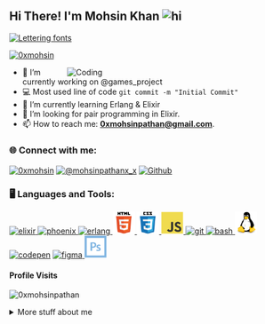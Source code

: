 ## Hi There! I'm Mohsin Khan <img src="https://user-images.githubusercontent.com/1303154/88677602-1635ba80-d120-11ea-84d8-d263ba5fc3c0.gif" width="28px" height="28px" alt="hi">

<a href="https://www.fontspace.com/category/lettering"><img src="https://see.fontimg.com/api/renderfont4/RpZmW/eyJyIjoiZnMiLCJoIjoyOCwidyI6MTEwMCwiZnMiOjI1LCJmZ2MiOiIjRTNFQ0U5IiwiYmdjIjoiIzI1MjkyOCIsInQiOjF9/SSdtIGFzcGlyaW5nIGEgZnVsbCBzdGFjayBkZXZlbG9wZXIgZnJvbSBJbmRpYSB3aXRoIGJpZyBkcmVhbXMgb2YgYmVjb21pbmcgYSBzb2Z0d2FyZSBlbmdpbmVlcmluZyBzdXBlcnN0YXIu/craglland.png" alt="Lettering fonts"></a>


<p align="left"> <a href="https://twitter.com/0xmohsin" target="blank"><img src="https://img.shields.io/twitter/follow/0xmohsin?logo=twitter&style=for-the-badge" alt="0xmohsin" /></a> </p>

 <img align="right" alt="Coding" width="400" src="https://media4.giphy.com/media/XUW0Q2r7yhTUJiMIHd/giphy.gif">

- 🔭 I’m currently working on @games_project
- :computer: Most used line of code `git commit -m "Initial Commit"`
- 🌱 I’m currently learning Erlang & Elixir
- 🤔 I’m looking for pair programming in Elixir.
- 📫 How to reach me: **0xmohsinpathan@gmail.com**.



<h3 align="left">🌐 Connect with me:</h3>
<p align="left">
<a href="https://twitter.com/0xmohsin" target="blank"><img align="center" src="https://raw.githubusercontent.com/rahuldkjain/github-profile-readme-generator/master/src/images/icons/Social/twitter.svg" alt="0xmohsin" height="30" width="40" /></a>
<a href="https://instagram.com/mohsinpathanx_x" target="blank"><img align="center" src="https://raw.githubusercontent.com/rahuldkjain/github-profile-readme-generator/master/src/images/icons/Social/instagram.svg" alt="@mohsinpathanx_x" height="30" width="40" /></a>
<a href="https://dsc.bio/0xmohsin" target="blank"><img align="center" src="https://raw.githubusercontent.com/rahuldkjain/github-profile-readme-generator/master/src/images/icons/Social/discord.svg" alt="Github" height="30" width="40" /></a>
</p>

<h3 align="left">🖥️ Languages and Tools:</h3>
<p align="left"> <a href="https://elixir-lang.org" target="_blank" rel="noreferrer"> <img src="https://www.vectorlogo.zone/logos/elixir-lang/elixir-lang-icon.svg" alt="elixir" width="40" height="40"/> </a> <a href="https://www.phoenixframework.org" target="_blank" rel="noreferrer"> <img src="https://www.phoenixframework.org/images/blog/14-released-b45b2d29b260dbacc427976a72c78535.png?vsn=d" alt="phoenix" width="40" height="40"/> </a> <a href="https://www.erlang.org/" target="_blank" rel="noreferrer"> <img src="https://www.vectorlogo.zone/logos/erlang/erlang-official.svg" alt="erlang" width="40" height="40"/> </a>
<a href="https://www.w3schools.com/html/default.asp" target="_blank" rel="noreferrer"> <img src="https://raw.githubusercontent.com/devicons/devicon/master/icons/html5/html5-original-wordmark.svg" alt="html5" width="40" height="40"/> </a> <a href="https://www.w3schools.com/css/" target="_blank" rel="noreferrer"> <img src="https://raw.githubusercontent.com/devicons/devicon/master/icons/css3/css3-original-wordmark.svg" alt="css3" width="40" height="40"/> </a> <a href="https://developer.mozilla.org/en-US/docs/Web/JavaScript" target="_blank" rel="noreferrer"> <img src="https://raw.githubusercontent.com/devicons/devicon/master/icons/javascript/javascript-original.svg" alt="javascript" width="40" height="40"/> </a> <a href="https://git-scm.com/" target="_blank" rel="noreferrer"> <img src="https://www.vectorlogo.zone/logos/git-scm/git-scm-icon.svg" alt="git" width="40" height="40"/> </a> <a href="https://www.gnu.org/software/bash/" target="_blank" rel="noreferrer"> <img src="https://th.bing.com/th/id/R.fbf9698bf59467fe2c425137845236e4?rik=OlVUcLGItQyh9w&riu=http%3a%2f%2falemani.com%2fwp-content%2fuploads%2f2015%2f03%2fTerminal-icon.png&ehk=9m%2bhnYcpnrUNfC%2fRJw0WidLxBM33uFHkWwV4lkgW2x8%3d&risl=&pid=ImgRaw&r=0" alt="bash" width="40" height="40"/> </a> <a href="https://www.linux.org/" target="_blank" rel="noreferrer"> <img src="https://raw.githubusercontent.com/devicons/devicon/master/icons/linux/linux-original.svg" alt="linux" width="40" height="40"/> </a> <a href="https://codepen.io/0xmohsin" target="_blank" rel="noreferrer"><img src="https://raw.githubusercontent.com/rahuldkjain/github-profile-readme-generator/master/src/images/icons/Social/codepen.svg" alt="codepen" height="40" width="40" /></a> <a href="https://www.figma.com/" target="_blank" rel="noreferrer"> <img src="https://www.vectorlogo.zone/logos/figma/figma-icon.svg" alt="figma" width="40" height="40"/> </a> <a href="https://www.photoshop.com/en" target="_blank" rel="noreferrer"> <img src="https://raw.githubusercontent.com/devicons/devicon/master/icons/photoshop/photoshop-line.svg" alt="photoshop" width="40" height="40"/> </a>  </p>


#### Profile Visits 

<p> <img src="https://komarev.com/ghpvc/?username=0xmohsinpathan&label=Profile%20views&color=0e75b6&style=flat" alt="0xmohsinpathan" /> </p>

<details>
<summary>
  More stuff about me
</summary>
  <br >
 
 <a href="https://www.fontspace.com/category/cursive"><img align="center" src="https://see.fontimg.com/api/renderfont4/GOqKG/eyJyIjoiZnMiLCJoIjozOSwidyI6MTEwMCwiZnMiOjM1LCJmZ2MiOiIjNzNEM0IyIiwiYmdjIjoiI0M0RUZFQyIsInQiOjF9/IkZpbmQgaW50ZXJlc3RpbmcgdGhpbmdzIHRvIHdvcmsgb24gYW5kIHdvcmsgb24gdGhlbSBldmVuIGlmIHRoZXkgYXJlIGhhcmQi/honeybutter-script.png" alt="Cursive fonts"></a>
 
 <p align="left"> 𝙳𝚒𝚍 𝚢𝚘𝚞 𝚔𝚗𝚘𝚠 𝚝𝚑𝚊𝚝 𝚍𝚎𝚜𝚙𝚒𝚝𝚎 𝚌𝚘𝚖𝚒𝚗𝚐 𝚏𝚛𝚘𝚖 𝚊 𝚌𝚘𝚖𝚖𝚎𝚛𝚌𝚎 𝚋𝚊𝚌𝚔𝚐𝚛𝚘𝚞𝚗𝚍, 𝚋𝚞𝚝 𝚖𝚢 𝚝𝚛𝚞𝚎 𝚙𝚊𝚜𝚜𝚒𝚘𝚗 𝚕𝚒𝚎𝚜 𝚒𝚗 𝚙𝚛𝚘𝚐𝚛𝚊𝚖𝚖𝚒𝚗𝚐. 𝙾𝚟𝚎𝚛 𝚝𝚑𝚎 𝚙𝚊𝚜𝚝 𝚝𝚠𝚘 𝚢𝚎𝚊𝚛𝚜, 𝙸'𝚟𝚎 𝚑𝚘𝚗𝚎𝚍 𝚖𝚢 𝚙𝚛𝚘𝚐𝚛𝚊𝚖𝚖𝚒𝚗𝚐 𝚜𝚔𝚒𝚕𝚕𝚜 𝚝𝚑𝚛𝚘𝚞𝚐𝚑 𝚋𝚘𝚝𝚑 𝚏𝚘𝚛𝚖𝚊𝚕 𝚎𝚍𝚞𝚌𝚊𝚝𝚒𝚘𝚗 𝚊𝚗𝚍 𝚑𝚊𝚗𝚍𝚜-𝚘𝚗 𝚎𝚡𝚙𝚎𝚛𝚒𝚎𝚗𝚌𝚎. 𝙸𝚗 𝚖𝚢 𝚏𝚛𝚎𝚎 𝚝𝚒𝚖𝚎, 𝚢𝚘𝚞'𝚕𝚕 𝚘𝚏𝚝𝚎𝚗 𝚏𝚒𝚗𝚍 𝚖𝚎 𝚒𝚗 𝚝𝚑𝚎 𝚐𝚢𝚖 𝚘𝚛 𝚌𝚘𝚍𝚒𝚗𝚐 𝚊𝚠𝚊𝚢 𝚘𝚗 𝚊 𝚙𝚎𝚛𝚜𝚘𝚗𝚊𝚕 𝚙𝚛𝚘𝚓𝚎𝚌𝚝. 𝙸 𝚕𝚘𝚟𝚎 𝚝𝚑𝚎 𝚌𝚑𝚊𝚕𝚕𝚎𝚗𝚐𝚎 𝚘𝚏 𝚜𝚘𝚕𝚟𝚒𝚗𝚐 𝚙𝚛𝚘𝚋𝚕𝚎𝚖𝚜 𝚝𝚑𝚛𝚘𝚞𝚐𝚑 𝚌𝚘𝚍𝚎, 𝚊𝚗𝚍 𝙸'𝚖 𝚊𝚕𝚠𝚊𝚢𝚜 𝚕𝚘𝚘𝚔𝚒𝚗𝚐 𝚏𝚘𝚛 𝚗𝚎𝚠 𝚌𝚑𝚊𝚕𝚕𝚎𝚗𝚐𝚎𝚜 𝚊𝚗𝚍 𝚠𝚊𝚢𝚜 𝚝𝚘 𝚎𝚡𝚙𝚊𝚗𝚍 𝚖𝚢 𝚜𝚔𝚒𝚕𝚕𝚜. 𝙼𝚢 𝚍𝚒𝚟𝚎𝚛𝚜𝚎 𝚒𝚗𝚝𝚎𝚛𝚎𝚜𝚝𝚜 𝚊𝚗𝚍 𝚎𝚡𝚙𝚎𝚛𝚒𝚎𝚗𝚌𝚎𝚜 𝚑𝚊𝚟𝚎 𝚝𝚊𝚞𝚐𝚑𝚝 𝚖𝚎 𝚝𝚑𝚊𝚝 𝚢𝚘𝚞 𝚗𝚎𝚟𝚎𝚛 𝚔𝚗𝚘𝚠 𝚠𝚑𝚎𝚛𝚎 𝚢𝚘𝚞𝚛 𝚙𝚊𝚜𝚜𝚒𝚘𝚗𝚜 𝚖𝚊𝚢 𝚝𝚊𝚔𝚎 𝚢𝚘𝚞! </p>    
 
 
  
 <details> 
 <summary> 
 📊 Github Stats :
  </summary>
   <br > 
   
 <p>&nbsp;<img align="center" src="https://github-readme-stats.vercel.app/api?username=0xmohsinpathan&show_icons=true&locale=en" alt="0xmohsinpathan" /></p> 
   
</details>
 
  <details> 
 <summary> 
 ⏳ Most Used Languages :
  </summary>
   <br >  
    
<p><img align="left" src="https://github-readme-stats.vercel.app/api/top-langs?username=0xmohsinpathan&show_icons=true&locale=en&layout=compact" alt="0xmohsinpathan"/></p>
   
</details>  
 
 <img align="center" alt="Coding" width="400" src="https://media0.giphy.com/media/YRMb6dd7zprS00JdGZ/giphy.gif?cid=ecf05e473bbdbbe8636d0ca6d0454974ab115d6d72db2d0b&rid=giphy.gif&ct=s">  
 
</details>


